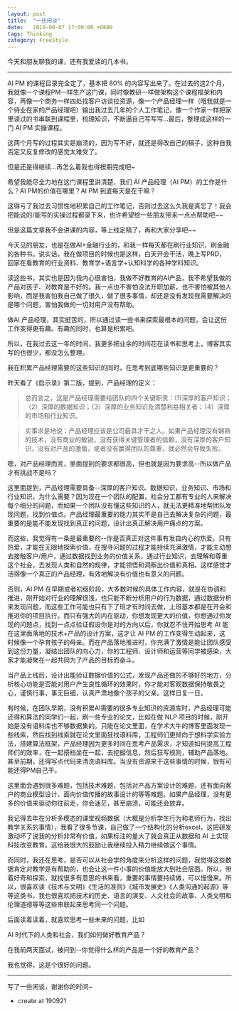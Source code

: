 ```yaml
---
layout: post
title:  "一些闲谈"
date:   2019-09-07 17:00:00 +0800
tags: Thinking
category: FreeStyle
---
```


今天和朋友聊我的课，还有我爱读的几本书。

---



AI PM 的课程目录完全定了，基本把 80% 的内容写出来了。在过去的这2个月，我就像一个课程PM一样生产这门课，同时像教研一样做架构这个课程框架和内容，再像一个商务一样四处找客户访谈拉资源，像一个产品经理一样（哦我就是一个待业在家的产品经理吧）输出我过去几年的个人工作笔记，像一个作家一样把家里读过的书串联到课程里，梳理知识，不断逼自己写写写...最后，整理成这样的一门 AI PM 实操课程。

这两个月写的过程其实是崩溃的，因为写不好，就还是得改自己的稿子，这种自我否定又反复修改的感觉太难受了。

但是还是得继续...再怎么着我也得按期完成吧~

希望我能尽全力地在这门课程里讲清楚，我们 AI 产品经理（AI PM）的工作是什么？AI PM的价值在哪里？AI PM 到底每天是在干嘛？

这得亏了我过去习惯性地积累自己的工作笔记，否则过去这么久我是真忘了！我会把能说的/能写的实操过程都录下来，也许希望给一些朋友带来一点点帮助吧~~

但是这篇文章我不会讲课的内容，等上线定稿了，再和大家分享吧~~



今天见的朋友，也是在做AI+金融行业的，和我一样每天都在刷行业知识，刷金融的各种书。说实话，我在做项目的时候也是这样，白天开会干活，晚上写PRD，回家在看教育的行业资料、教育学+语言学+认知科学的各种学科知识。

读这些书，其实也是因为我内心很害怕，我做不好教育的AI产品，我不希望我做的产品对孩子、对教育是不好的。我一点也不害怕没法升职加薪，也不害怕被其他人影响，而是我害怕我自己做了很久，做了很多事情，却还是没有发现我需要解决的是哪个问题，害怕我做的一切对用户没有帮助。

做AI 产品经理，其实挺苦的，所以通过读一些书来探索最根本的问题，会让这份工作变得更有趣。有趣的同时，也算是积累吧。

所以，在我过去这一年的时间，我更多把业余的时间花在读书和思考上，博客其实写的也很少，都没怎么整理。

我在积累产品经理需要的这些知识的同时，在思考到底哪些知识是更重要的？


昨天看了《启示录》第二版，提到，产品经理的定义：


> 总而言之，这是产品经理需要给团队的四个关键职责：(1)深厚的客户知识；（2）深厚的数据知识；（3）深厚的业务知识及清楚利益相关者；（4）深厚的市场和行业知识。

> 实事求是地说：产品经理应该是公司最具才干之人。如果产品经理没有娴熟的技术，没有商业的敏锐，没有获得关键管理者的信赖，没有深厚的客户知识，没有对产品的激情，或者没有赢得团队的尊重，就必然会导致失败。


嗯，对产品经理而言，里面提到的要求都很高，但也就是因为要求高--所以做产品才有挑战不是吗？

这里面提到，产品经理需要具备--深厚的客户知识、数据知识，业务知识、市场和行业知识。为什么需要？因为现在一个团队的配置，社会分工都有专业的人来解决每个细分的问题，而如果一个团队没有懂这些知识的人，就无法更精准地帮团队发现问题，找到价值点。产品经理最重要的能力其实不是自己去解决复杂的问题，最重要的是能不能发现找到真正的问题，设计出真正解决用户痛点的方案。

而这些，我觉得有一条是最重要的--你是否真正对这件事有发自内心的热爱。只有热爱，才能在无限地探索价值，在搜寻问题的过程才能持续充满激情，才能主动想去接触客户/用户，通过数据找到业务的价值关系，通过行业知识，去理解和尊重这个社会，去发现人类和自然的规律，才能领悟和洞察出价值和真相。这样感觉才活得像一个真正的产品经理，有效地解决有价值也有意义的问题。

否则，AI PM 在早期或者初级阶段，大多数时候的具体工作内容，就是在协调和推进，刚开始对行业的理解很浅，也只能不断分析用户的行为数据，通过数据分析来发现问题，而这些工作可能也只有下了班才有时间去做，上班基本都是在开会和推进你的项目执行。而只有强大的内在驱动，你想发现更大的价值，你想通过你发现的问题点，找到一点点验证假设你是对的方向以后，你就忍不住开始思考 AI 能在这里面落地的技术+产品的设计方案，这才让 AI PM 的工作变得生动起来，这时候像一个孕育孩子的母亲。而在产品落地推进时，你充满了激情是能让团队感受到这份力量，凝结出团队的向心力，你的工程师、设计师和运营等同学被感染，大家才能凝聚在一起共同为了产品的目标而奋斗。

当产品上线后，设计出能验证数据价值的公式，发现产品还做的不够好的地方，分析核心功能是否能对用户产生良性循环的效果时，你才能对客观数据保持敬畏之心，谨慎行事，事无巨细，认真严肃地像个孩子的父亲。这样日复一日。

有时候，在团队早期，没有积累AI需要的很多专业知识的资源库时，产品经理可能还得和算法的同学们一起，刷一些专业的论文，比如在做 NLP 项目的时候，刚开始是没有语料库也不够数据集的。只能在论文里面，在学术大牛的博客里面发现一些线索，然后找到线索就在论文里面狂找语料库，工程师们更倾向于想科学实验方法，搭建算法框架，产品经理因为更多时间在思考产品需求，才知道如何提高工程师们的效率，在一起搭档坐在一起，去挖掘信息，然后狂写规则，辅助产品落地。甚至前期，还得写点代码来清洗语料库。当没有资源来干这些事情的时候，很有可能还得PM自己干。

这里面会遇到很多难题，包括技术难题，包括对产品方案设计的难题，还有面向客户的商业模型设计、面向价值传播的故事设计的等等难题。如果产品经理，没有更多的价值来驱动你往前走，你会迷茫，甚至崩溃，可能还会放弃。

我记得去年在分析多模态的课堂视频数据（大概是分析学生行为和老师行为，找出教学关系的事情），我看了很多节课，自己做了一个结构化的分析excel，这把研发激动坏了说我的分析非常有价值，如果标注的量大了就会真正从数据和 AI 上实现科技改变教育。这给我很大的鼓励让我继续投入精力继续做这个事情。

而同时，我还在思考，是否可以从社会学的角度来分析这样的问题，我觉得这些数据肯定对教学是有帮助的，也会让这一件小事的价值能放大到社会层面。所以，带着好奇和探索，就找很多有意思的书来看，重要的事情要持续做，可以慢慢来。所以，很喜欢读《技术与文明》《生活的准则》《城市发展史》《人类沟通的起源》等等这类书，我也很喜欢把技术的历史、语言的演变、人文社会的故事、人类文明和伦理道德等等这些串联起来思考同一个问题。


后面读着读着，就喜欢思考一些未来的问题，比如 

AI 时代下的人类和社会，我们如何做好教育产品？

在我前两天面试，被问到--你觉得什么样的产品是一个好的教育产品？

我也觉得，这是个很好的问题。


---

写了一些闲谈，谢谢你的时间~

- create at 190921
